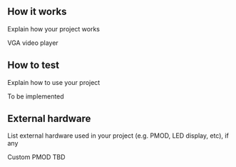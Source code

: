 <!---

This file is used to generate your project datasheet. Please fill in the information below and delete any unused
sections.

You can also include images in this folder and reference them in the markdown. Each image must be less than
512 kb in size, and the combined size of all images must be less than 1 MB.
-->

## How it works

Explain how your project works

VGA video player

## How to test

Explain how to use your project

To be implemented

## External hardware

List external hardware used in your project (e.g. PMOD, LED display, etc), if any

Custom PMOD TBD